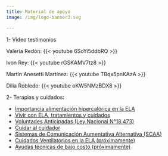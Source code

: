 ```yaml
---
title: Material de apoyo
image: /img/logo-banner3.svg

---
```


<p class="f4 b lh-title mb2 primary pt4">1- Video testimonios</p>

Valeria Redón:
{{< youtube 6SoYi5ddbRQ >}}


Ivon Rey:
{{< youtube rGSKAMV7tz8 >}}


Martín Anesetti Martínez:
{{< youtube TBqx5pnKAzA >}}


Dilia Robledo:
{{< youtube oKW5NMzBDX8 >}}


<p class="f4 b lh-title mb2 primary pt4">2- Terapias y cuidados:</p>

- [Importancia alimentación hipercalórica en la ELA][1]
- [Vivir con ELA, tratamientos y cuidados][2]
- [Voluntades Anticipadas (Ley Nacional N°18.473)][3]
- [Cuidar al cuidador][4]
- [Sistemas de Comunicación Aumentativa Alternativa (SCAA)][5]
- [Cuidados Ventilatorios en la ELA (próximamente)][6]
- [Ayudas técnicas de bajo costo (próximamente)][7]

[1]: /info-alimentacion-hiperc
[2]: /info-vivir-con-ela
[3]: /info-voluntades-anticipadas
[4]: /info-cuidado-cuidadores
[5]: /info-scaa
[6]: /info-cuidados-ventilatorios
[7]: /info-ayudas-bajo-costos
